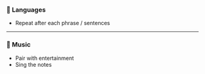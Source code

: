 ### 💬 Languages
- Repeat after each phrase / sentences

---

### 🎸 Music
- Pair with entertainment
- Sing the notes